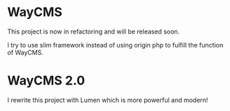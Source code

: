 # WayCMS
This project is now in refactoring and will be released soon.

I try to use slim framework instead of using origin php to fulfill the function of WayCMS.

# WayCMS 2.0

I rewrite this project with Lumen which is more powerful and modern!